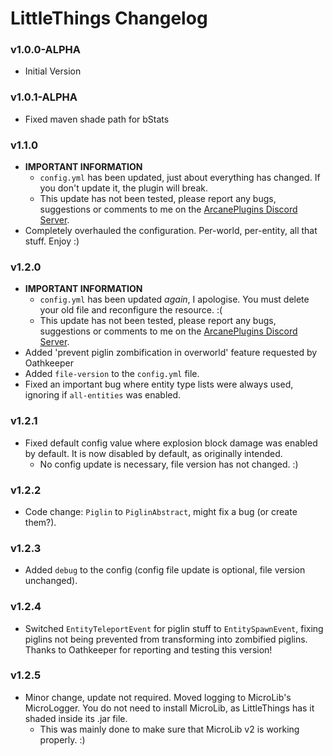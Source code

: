 # LittleThings Changelog

### v1.0.0-ALPHA
* Initial Version

### v1.0.1-ALPHA
* Fixed maven shade path for bStats

### v1.1.0
* **IMPORTANT INFORMATION**
  * `config.yml` has been updated, just about everything has changed. If you don't update it, the plugin will break.
  * This update has not been tested, please report any bugs, suggestions or comments to me on the [ArcanePlugins Discord Server](https://discord.io/arcaneplugins).
* Completely overhauled the configuration. Per-world, per-entity, all that stuff. Enjoy :)

### v1.2.0
* **IMPORTANT INFORMATION**
  * `config.yml` has been updated *again*, I apologise. You must delete your old file and reconfigure the resource. :(
  * This update has not been tested, please report any bugs, suggestions or comments to me on the [ArcanePlugins Discord Server](https://discord.io/arcaneplugins).
* Added 'prevent piglin zombification in overworld' feature requested by Oathkeeper
* Added `file-version` to the `config.yml` file.
* Fixed an important bug where entity type lists were always used, ignoring if `all-entities` was enabled.

### v1.2.1
* Fixed default config value where explosion block damage was enabled by default. It is now disabled by default, as originally intended.
  * No config update is necessary, file version has not changed. :)
  
### v1.2.2
* Code change: `Piglin` to `PiglinAbstract`, might fix a bug (or create them?).

### v1.2.3
* Added `debug` to the config (config file update is optional, file version unchanged).

### v1.2.4
* Switched `EntityTeleportEvent` for piglin stuff to `EntitySpawnEvent`, fixing piglins not being prevented from transforming into zombified piglins. Thanks to Oathkeeper for reporting and testing this version!

### v1.2.5
* Minor change, update not required. Moved logging to MicroLib's MicroLogger. You do not need to install MicroLib, as LittleThings has it shaded inside its .jar file.
  * This was mainly done to make sure that MicroLib v2 is working properly. :)